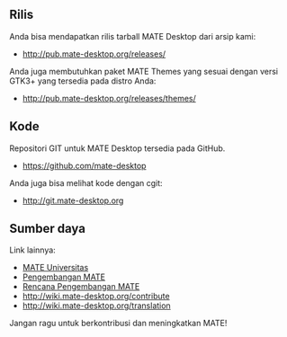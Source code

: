 <!--
.. link:
.. description:
.. tags: Development
.. date: 2011-12-05 12:00:30
.. title: Pengembangan
.. slug: development
-->

## Rilis

Anda bisa mendapatkan rilis tarball MATE Desktop dari arsip kami:

  * <http://pub.mate-desktop.org/releases/>

Anda juga membutuhkan paket MATE Themes yang sesuai dengan versi GTK3+ yang
tersedia pada distro Anda:

  * <http://pub.mate-desktop.org/releases/themes/>

## Kode

Repositori GIT untuk MATE Desktop tersedia pada GitHub.

  * <https://github.com/mate-desktop>

Anda juga bisa melihat kode dengan cgit:

  * <http://git.mate-desktop.org>

## Sumber daya

Link lainnya:

  * [MATE Universitas](/blog/2013-03-12-mate-university/)
  * [Pengembangan MATE](http://wiki.mate-desktop.org/dev-doc)
  * [Rencana Pengembangan MATE](http://wiki.mate-desktop.org/roadmap)
  * <http://wiki.mate-desktop.org/contribute>
  * <http://wiki.mate-desktop.org/translation>
  
Jangan ragu untuk berkontribusi dan meningkatkan MATE!
